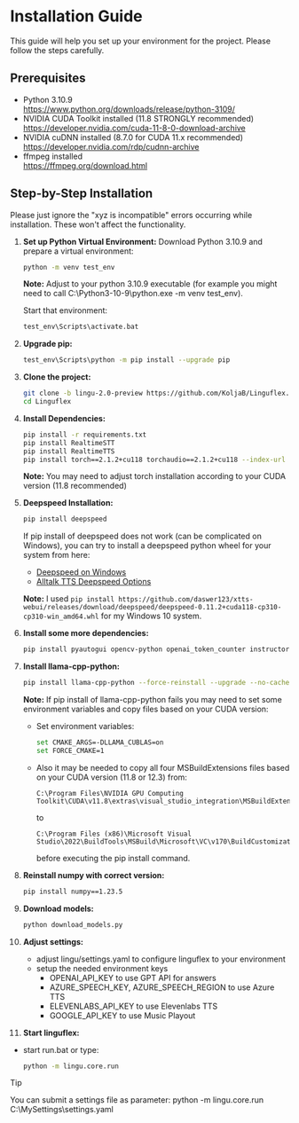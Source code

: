 
# Installation Guide

This guide will help you set up your environment for the project. Please follow the steps carefully.

## Prerequisites
- Python 3.10.9  
  https://www.python.org/downloads/release/python-3109/
- NVIDIA CUDA Toolkit installed (11.8 STRONGLY recommended)  
  https://developer.nvidia.com/cuda-11-8-0-download-archive
- NVIDIA cuDNN installed (8.7.0 for CUDA 11.x recommended)  
  https://developer.nvidia.com/rdp/cudnn-archive
- ffmpeg installed  
  https://ffmpeg.org/download.html

## Step-by-Step Installation

Please just ignore the "xyz is incompatible" errors occurring while installation. These won't affect the functionality.


1. **Set up Python Virtual Environment:**
   Download Python 3.10.9 and prepare a virtual environment:

   ```bash
   python -m venv test_env
   ```

   **Note:** Adjust to your python 3.10.9 executable (for example you might need to call C:\Python3-10-9\python.exe -m venv test_env).

   Start that environment:

   ```bash
   test_env\Scripts\activate.bat
   ```

2. **Upgrade pip:**
   ```bash
   test_env\Scripts\python -m pip install --upgrade pip
   ```

3. **Clone the project:**
   ```bash
   git clone -b lingu-2.0-preview https://github.com/KoljaB/Linguflex.git
   cd Linguflex
   ```

3. **Install Dependencies:**
   ```bash
   pip install -r requirements.txt
   pip install RealtimeSTT
   pip install RealtimeTTS
   pip install torch==2.1.2+cu118 torchaudio==2.1.2+cu118 --index-url https://download.pytorch.org/whl/cu118
   ```

   **Note:** You may need to adjust torch installation according to your CUDA version (11.8 recommended)

4. **Deepspeed Installation:**
   ```bash
   pip install deepspeed
   ```

   If pip install of deepspeed does not work (can be complicated on Windows), you can try to install a deepspeed python wheel for your system from here:
   - [Deepspeed on Windows](https://github.com/daswer123/deepspeed-windows-wheels)
   - [Alltalk TTS Deepspeed Options](https://github.com/erew123/alltalk_tts?tab=readme-ov-file#-deepspeed-installation-options)

   **Note:** I used `pip install https://github.com/daswer123/xtts-webui/releases/download/deepspeed/deepspeed-0.11.2+cuda118-cp310-cp310-win_amd64.whl` for my Windows 10 system. 

5. **Install some more dependencies:**
   ```bash
   pip install pyautogui opencv-python openai_token_counter instructor chardet
   ```

6. **Install llama-cpp-python:**
   ```bash
   pip install llama-cpp-python --force-reinstall --upgrade --no-cache-dir --verbose
   ```

   **Note:** If pip install of llama-cpp-python fails you may need to set some environment variables and copy files based on your CUDA version:
   - Set environment variables:
     ```bash
     set CMAKE_ARGS=-DLLAMA_CUBLAS=on
     set FORCE_CMAKE=1
     ```
   - Also it may be needed to copy all four MSBuildExtensions files based on your CUDA version (11.8 or 12.3) from:
     ```
     C:\Program Files\NVIDIA GPU Computing Toolkit\CUDA\v11.8\extras\visual_studio_integration\MSBuildExtensions   
     ```
     to
     ```
     C:\Program Files (x86)\Microsoft Visual Studio\2022\BuildTools\MSBuild\Microsoft\VC\v170\BuildCustomizations
     ```
     before executing the pip install command.

7. **Reinstall numpy with correct version:**
   ```bash
   pip install numpy==1.23.5
   ```

8. **Download models:**
   ```bash
   python download_models.py
   ```

9. **Adjust settings:**
   - adjust lingu/settings.yaml to configure linguflex to your environment
   - setup the needed environment keys
     - OPENAI_API_KEY to use GPT API for answers
     - AZURE_SPEECH_KEY, AZURE_SPEECH_REGION to use Azure TTS
     - ELEVENLABS_API_KEY to use Elevenlabs TTS
     - GOOGLE_API_KEY to use Music Playout

10. **Start linguflex:**
   - start run.bat or type:
      ```bash
      python -m lingu.core.run
      ```

   > [!TIP]
   > You can submit a settings file as parameter: python -m lingu.core.run C:\MySettings\settings.yaml   
      